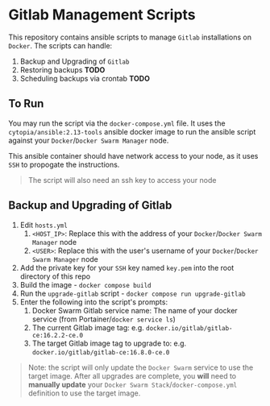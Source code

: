 # Gitlab Management Scripts

This repository contains ansible scripts to manage `Gitlab` installations on `Docker`. The scripts can handle:

1. Backup and Upgrading of `Gitlab`
2. Restoring backups **TODO**
3. Scheduling backups via crontab **TODO**

## To Run

You may run the script via the `docker-compose.yml` file. It uses the `cytopia/ansible:2.13-tools` ansible docker image to run the ansible script against your `Docker`/`Docker Swarm Manager` node.

This ansible container should have network access to your node, as it uses `SSH` to propogate the instructions.

> The script will also need an ssh key to access your node

## Backup and Upgrading of Gitlab

1. Edit `hosts.yml`
   1. `<HOST_IP>`: Replace this with the address of your `Docker`/`Docker Swarm Manager` node
   2. `<USER>`: Replace this with the user's username of your `Docker`/`Docker Swarm Manager` node
2. Add the private key for your `SSH` key named `key.pem` into the root directory of this repo
3. Build the image - `docker compose build`
4. Run the `upgrade-gitlab` script - `docker compose run upgrade-gitlab`
5. Enter the following into the script's prompts:
   1. Docker Swarm Gitlab service name: The name of your docker service (from Portainer/`docker service ls`)
   2. The current Gitlab image tag: e.g. `docker.io/gitlab/gitlab-ce:16.2.2-ce.0`
   3. The target Gitlab image tag to upgrade to: e.g. `docker.io/gitlab/gitlab-ce:16.8.0-ce.0`

> Note: the script will only update the `Docker Swarm` service to use the target image. After all upgrades are complete, you **will** need to **manually update** your `Docker Swarm Stack`/`docker-compose.yml` definition to use the target image.
